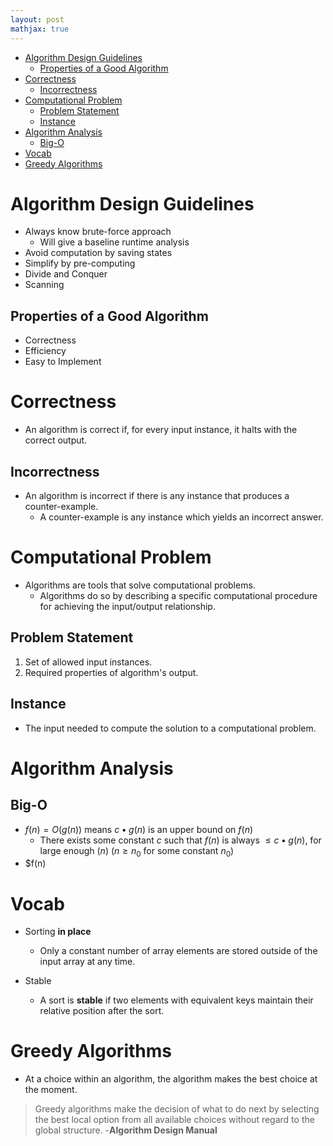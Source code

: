 ```yaml
---
layout: post
mathjax: true
---
```


- [Algorithm Design Guidelines](#algorithm-design-guidelines)
    - [Properties of a Good Algorithm](#properties-of-a-good-algorithm)
- [Correctness](#correctness)
    - [Incorrectness](#incorrectness)
- [Computational Problem](#computational-problem)
    - [Problem Statement](#problem-statement)
    - [Instance](#instance)
- [Algorithm Analysis](#algorithm-analysis)
    - [Big-O](#big-o)
- [Vocab](#vocab)
- [Greedy Algorithms](#greedy-algorithms)

# Algorithm Design Guidelines

- Always know brute-force approach
  - Will give a baseline runtime analysis
- Avoid computation by saving states
- Simplify by pre-computing
- Divide and Conquer
- Scanning
 
## Properties of a Good Algorithm

* Correctness
* Efficiency
* Easy to Implement

# Correctness

- An algorithm is correct if, for every input instance, it halts with the correct output.

## Incorrectness
- An algorithm is incorrect if there is any instance that produces a counter-example.
    - A counter-example is any instance which yields an incorrect answer.

# Computational Problem

- Algorithms are tools that solve computational problems.
  - Algorithms do so by describing a specific computational procedure for achieving the input/output relationship.

## Problem Statement
1. Set of allowed input instances.
2. Required properties of algorithm's output.

## Instance

- The input needed to compute the solution to a computational problem.

# Algorithm Analysis
## Big-O
- $f(n)=O(g(n))$ means $c\bullet{g(n)}$ is an upper bound on $f(n)$
    - There exists some constant $c$ such that $f(n)$ is always $\le c\bullet g(n)$, for large enough $(n)$ ($n\ge n_0$ for some constant $n_0$)
- $f(n)

# Vocab

- Sorting **in place**
    - Only a constant number of array elements are stored outside of the input array at any time.

- Stable
    - A sort is **stable** if two elements with equivalent keys maintain their relative position after the sort.

# Greedy Algorithms

- At a choice within an algorithm, the algorithm makes the best choice at the moment.

> Greedy algorithms make the decision of what to do next by selecting the best local option from all available choices without regard to the global structure. -**Algorithm Design Manual**
